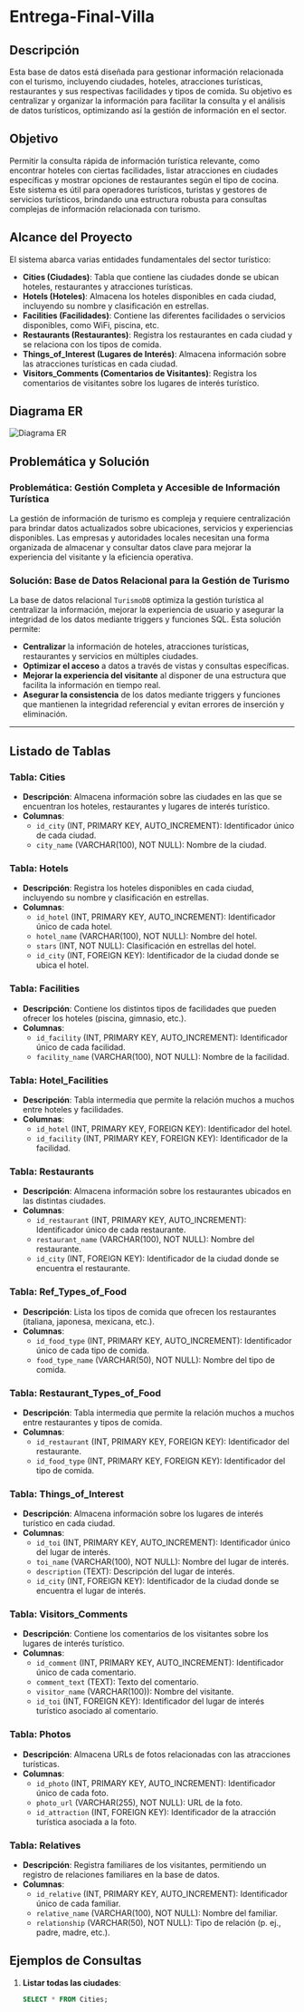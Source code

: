 # Entrega-Final-Villa

## Descripción
Esta base de datos está diseñada para gestionar información relacionada con el turismo, incluyendo ciudades, hoteles, atracciones turísticas, restaurantes y sus respectivas facilidades y tipos de comida. Su objetivo es centralizar y organizar la información para facilitar la consulta y el análisis de datos turísticos, optimizando así la gestión de información en el sector.

## Objetivo
Permitir la consulta rápida de información turística relevante, como encontrar hoteles con ciertas facilidades, listar atracciones en ciudades específicas y mostrar opciones de restaurantes según el tipo de cocina. Este sistema es útil para operadores turísticos, turistas y gestores de servicios turísticos, brindando una estructura robusta para consultas complejas de información relacionada con turismo.

## Alcance del Proyecto
El sistema abarca varias entidades fundamentales del sector turístico:
- **Cities (Ciudades)**: Tabla que contiene las ciudades donde se ubican hoteles, restaurantes y atracciones turísticas.
- **Hotels (Hoteles)**: Almacena los hoteles disponibles en cada ciudad, incluyendo su nombre y clasificación en estrellas.
- **Facilities (Facilidades)**: Contiene las diferentes facilidades o servicios disponibles, como WiFi, piscina, etc.
- **Restaurants (Restaurantes)**: Registra los restaurantes en cada ciudad y se relaciona con los tipos de comida.
- **Things_of_Interest (Lugares de Interés)**: Almacena información sobre las atracciones turísticas en cada ciudad.
- **Visitors_Comments (Comentarios de Visitantes)**: Registra los comentarios de visitantes sobre los lugares de interés turístico.

## Diagrama ER
![Diagrama ER](https://drive.google.com/uc?export=view&id=1TrxtA2m-1zMZmHG09HuXcZwe5OZOJLho)



## Problemática y Solución
### Problemática: Gestión Completa y Accesible de Información Turística
La gestión de información de turismo es compleja y requiere centralización para brindar datos actualizados sobre ubicaciones, servicios y experiencias disponibles. Las empresas y autoridades locales necesitan una forma organizada de almacenar y consultar datos clave para mejorar la experiencia del visitante y la eficiencia operativa.

### Solución: Base de Datos Relacional para la Gestión de Turismo
La base de datos relacional `TurismoDB` optimiza la gestión turística al centralizar la información, mejorar la experiencia de usuario y asegurar la integridad de los datos mediante triggers y funciones SQL. Esta solución permite:
- **Centralizar** la información de hoteles, atracciones turísticas, restaurantes y servicios en múltiples ciudades.
- **Optimizar el acceso** a datos a través de vistas y consultas específicas.
- **Mejorar la experiencia del visitante** al disponer de una estructura que facilita la información en tiempo real.
- **Asegurar la consistencia** de los datos mediante triggers y funciones que mantienen la integridad referencial y evitan errores de inserción y eliminación.

---

## Listado de Tablas

### Tabla: Cities
- **Descripción**: Almacena información sobre las ciudades en las que se encuentran los hoteles, restaurantes y lugares de interés turístico.
- **Columnas**:
  - `id_city` (INT, PRIMARY KEY, AUTO_INCREMENT): Identificador único de cada ciudad.
  - `city_name` (VARCHAR(100), NOT NULL): Nombre de la ciudad.

### Tabla: Hotels
- **Descripción**: Registra los hoteles disponibles en cada ciudad, incluyendo su nombre y clasificación en estrellas.
- **Columnas**:
  - `id_hotel` (INT, PRIMARY KEY, AUTO_INCREMENT): Identificador único de cada hotel.
  - `hotel_name` (VARCHAR(100), NOT NULL): Nombre del hotel.
  - `stars` (INT, NOT NULL): Clasificación en estrellas del hotel.
  - `id_city` (INT, FOREIGN KEY): Identificador de la ciudad donde se ubica el hotel.

### Tabla: Facilities
- **Descripción**: Contiene los distintos tipos de facilidades que pueden ofrecer los hoteles (piscina, gimnasio, etc.).
- **Columnas**:
  - `id_facility` (INT, PRIMARY KEY, AUTO_INCREMENT): Identificador único de cada facilidad.
  - `facility_name` (VARCHAR(100), NOT NULL): Nombre de la facilidad.

### Tabla: Hotel_Facilities
- **Descripción**: Tabla intermedia que permite la relación muchos a muchos entre hoteles y facilidades.
- **Columnas**:
  - `id_hotel` (INT, PRIMARY KEY, FOREIGN KEY): Identificador del hotel.
  - `id_facility` (INT, PRIMARY KEY, FOREIGN KEY): Identificador de la facilidad.

### Tabla: Restaurants
- **Descripción**: Almacena información sobre los restaurantes ubicados en las distintas ciudades.
- **Columnas**:
  - `id_restaurant` (INT, PRIMARY KEY, AUTO_INCREMENT): Identificador único de cada restaurante.
  - `restaurant_name` (VARCHAR(100), NOT NULL): Nombre del restaurante.
  - `id_city` (INT, FOREIGN KEY): Identificador de la ciudad donde se encuentra el restaurante.

### Tabla: Ref_Types_of_Food
- **Descripción**: Lista los tipos de comida que ofrecen los restaurantes (italiana, japonesa, mexicana, etc.).
- **Columnas**:
  - `id_food_type` (INT, PRIMARY KEY, AUTO_INCREMENT): Identificador único de cada tipo de comida.
  - `food_type_name` (VARCHAR(50), NOT NULL): Nombre del tipo de comida.

### Tabla: Restaurant_Types_of_Food
- **Descripción**: Tabla intermedia que permite la relación muchos a muchos entre restaurantes y tipos de comida.
- **Columnas**:
  - `id_restaurant` (INT, PRIMARY KEY, FOREIGN KEY): Identificador del restaurante.
  - `id_food_type` (INT, PRIMARY KEY, FOREIGN KEY): Identificador del tipo de comida.

### Tabla: Things_of_Interest
- **Descripción**: Almacena información sobre los lugares de interés turístico en cada ciudad.
- **Columnas**:
  - `id_toi` (INT, PRIMARY KEY, AUTO_INCREMENT): Identificador único del lugar de interés.
  - `toi_name` (VARCHAR(100), NOT NULL): Nombre del lugar de interés.
  - `description` (TEXT): Descripción del lugar de interés.
  - `id_city` (INT, FOREIGN KEY): Identificador de la ciudad donde se encuentra el lugar de interés.

### Tabla: Visitors_Comments
- **Descripción**: Contiene los comentarios de los visitantes sobre los lugares de interés turístico.
- **Columnas**:
  - `id_comment` (INT, PRIMARY KEY, AUTO_INCREMENT): Identificador único de cada comentario.
  - `comment_text` (TEXT): Texto del comentario.
  - `visitor_name` (VARCHAR(100)): Nombre del visitante.
  - `id_toi` (INT, FOREIGN KEY): Identificador del lugar de interés turístico asociado al comentario.

### Tabla: Photos
- **Descripción**: Almacena URLs de fotos relacionadas con las atracciones turísticas.
- **Columnas**:
  - `id_photo` (INT, PRIMARY KEY, AUTO_INCREMENT): Identificador único de cada foto.
  - `photo_url` (VARCHAR(255), NOT NULL): URL de la foto.
  - `id_attraction` (INT, FOREIGN KEY): Identificador de la atracción turística asociada a la foto.

### Tabla: Relatives
- **Descripción**: Registra familiares de los visitantes, permitiendo un registro de relaciones familiares en la base de datos.
- **Columnas**:
  - `id_relative` (INT, PRIMARY KEY, AUTO_INCREMENT): Identificador único de cada familiar.
  - `relative_name` (VARCHAR(100), NOT NULL): Nombre del familiar.
  - `relationship` (VARCHAR(50), NOT NULL): Tipo de relación (p. ej., padre, madre, etc.).

## Ejemplos de Consultas
1. **Listar todas las ciudades**:
   ```sql
   SELECT * FROM Cities;

